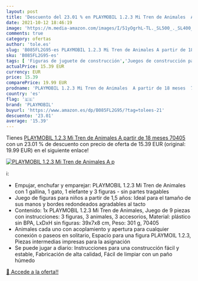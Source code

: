 ```yaml
---
layout: post
title: 'Descuento del 23.01 % en PLAYMOBIL 1.2.3 Mi Tren de Animales  A p'
date: 2021-10-12 18:46:19
image: 'https://m.media-amazon.com/images/I/51yOgrhL-TL._SL500_._SL400_.jpg'
comments: true
category: ofertas
author: 'tole.es'
slug: 'B085FL2G95-es PLAYMOBIL 1.2.3 Mi Tren de Animales A partir de 18 meses...'
sku: 'B085FL2G95-es'
tags: [ 'Figuras de juguete de construcción','Juegos de construcción para niños','Juguetes','Juguetes y juegos','playmobil', ]
actualPrice: 15.39 EUR
currency: EUR
price: 15.39
comparePrice: 19.99 EUR
prodname: 'PLAYMOBIL 1.2.3 Mi Tren de Animales  A partir de 18 meses  70405 '
country: 'es'
flag: '🇪🇸'
brand: 'PLAYMOBIL'
buyurl: 'https://www.amazon.es/dp/B085FL2G95/?tag=tolees-21'
descuento: '23.01'
average: '15.39'
---
```


Tienes [PLAYMOBIL 1.2.3 Mi Tren de Animales  A partir de 18 meses  70405 ](https://www.amazon.es/dp/B085FL2G95/?tag=tolees-21) con un 23.01 % de descuento con precio de oferta de 15.39 EUR (original: 19.99 EUR) en el siguiente enlace!

[![PLAYMOBIL 1.2.3 Mi Tren de Animales  A p](https://m.media-amazon.com/images/I/51yOgrhL-TL._SL500_._SL400_.jpg)](https://www.amazon.es/dp/B085FL2G95/?tag=tolees-21)

ℹ️:

- Empujar, enchufar y emparejar: PLAYMOBIL 1.2.3 Mi Tren de Animales con 1 gallina, 1 gato, 1 elefante y 3 figuras - sin partes tragables
- Juego de figuras para niños a partir de 1,5 años: Ideal para el tamaño de sus manos y bordes redondeados agradables al tacto
- Contenido: 1x PLAYMOBIL 1.2.3 Mi Tren de Animales, Juego de 9 piezas con instrucciones: 3 figuras, 3 animales, 3 accesorios, Material: plástico sin BPA, LxDxH sin figuras: 39x7x8 cm, Peso: 301 g, 70405
- Animales cada uno con acoplamiento y apertura para cualquier conexión o paseos en solitario, Espacio para una figura PLAYMOIL 1.2.3, Piezas intermedias impresas para la asignación
- Se puede jugar a diario: Instrucciones para una construcción fácil y estable, Fabricación de alta calidad, Fácil de limpiar con un paño húmedo

[🛒 Accede a la oferta!!](https://www.amazon.es/dp/B085FL2G95/?tag=tolees-21)

